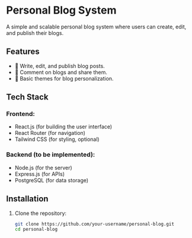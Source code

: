 # Personal Blog System

A simple and scalable personal blog system where users can create, edit, and publish their blogs.

## Features
- 📝 Write, edit, and publish blog posts.
- 💬 Comment on blogs and share them.
- 🎨 Basic themes for blog personalization.

## Tech Stack
### Frontend:
- React.js (for building the user interface)
- React Router (for navigation)
- Tailwind CSS (for styling, optional)

### Backend (to be implemented):
- Node.js (for the server)
- Express.js (for APIs)
- PostgreSQL (for data storage)

## Installation

1. Clone the repository:
   ```bash
   git clone https://github.com/your-username/personal-blog.git
   cd personal-blog
